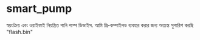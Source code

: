 # smart_pump
স্বয়ংক্রিয় এবং ওয়াইফাই নিয়ন্ত্রিত পানি পাম্প ডিভাইস. আমি প্রি-কম্পাইলড ব্যবহার করার জন্য অত্যন্ত সুপারিশ করছি "flash.bin"
